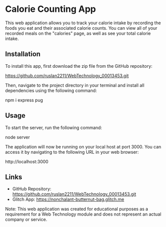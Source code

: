 # Calorie Counting App

This web application allows you to track your calorie intake by recording the foods you eat and their associated calorie counts. You can view all of your recorded meals on the "calories" page, as well as see your total calorie intake.

## Installation

To install this app, first download the zip file from the GitHub repository:

https://github.com/ruslan2211/WebTechnology_00013453.git


Then, navigate to the project directory in your terminal and install all dependencies using the following command:

npm i express pug


## Usage

To start the server, run the following command:

node server


The application will now be running on your local host at port 3000. You can access it by navigating to the following URL in your web browser:

http://localhost:3000


## Links

- GitHub Repository: https://github.com/ruslan2211/WebTechnology_00013453.git
- Glitch App: https://nonchalant-butternut-bag.glitch.me

Note: This web application was created for educational purposes as a requirement for a Web Technology module and does not represent an actual company or service.
